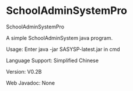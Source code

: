 # SchoolAdminSystemPro
SchoolAdminSystemPro

A simple SchoolAdminSystem java program.          

Usage: Enter  java -jar SASYSP-latest.jar  in cmd  

Language Support: Simplified Chinese

Version: V0.2B

Web Javadoc: None
